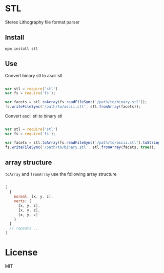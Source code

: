 # STL

Stereo Lithography file format parser

## Install

`npm install stl`

## Use

Convert binary stl to ascii stl

```javascript

var stl = require('stl')
var fs = require('fs');

var facets = stl.toArray(fs.readFileSync('/path/to/binary.stl'));
fs.writeFileSync('/path/to/ascii.stl', stl.fromArray(facets));

```


Convert ascii stl to binary stl

```javascript

var stl = require('stl')
var fs = require('fs');

var facets = stl.toArray(fs.readFileSync('/path/to/ascii.stl').toString());
fs.writeFileSync('/path/to/binary.stl', stl.fromArray(facets, true));

```

## array structure

`toArray` and `fromArray` use the following array structure

```javascript

[
  {
    normal: [x, y, z],
    verts: [
      [x, y, z],
      [x, y, z],
      [x, y, z]
    ]
  }
  // repeats ...
]

```

# License

MIT
